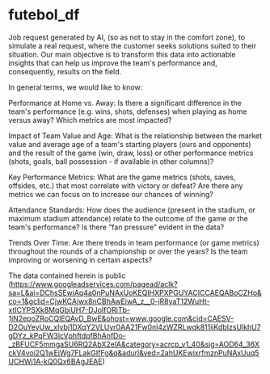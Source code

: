 # futebol_df
Job request generated by AI, (so as not to stay in the comfort zone), to simulate a real request, where the customer seeks solutions suited to their situation.
Our main objective is to transform this data into actionable insights that can help us improve the team's performance and, consequently, results on the field.

In general terms, we would like to know:

Performance at Home vs. Away: Is there a significant difference in the team's performance (e.g. wins, shots, defenses) when playing as home versus away? Which metrics are most impacted?

Impact of Team Value and Age: What is the relationship between the market value and average age of a team's starting players (ours and opponents) and the result of the game (win, draw, loss) or other performance metrics (shots, goals, ball possession - if available in other columns)?

Key Performance Metrics: What are the game metrics (shots, saves, offsides, etc.) that most correlate with victory or defeat? Are there any metrics we can focus on to increase our chances of winning?

Attendance Standards: How does the audience (present in the stadium, or maximum stadium attendance) relate to the outcome of the game or the team's performance? Is there “fan pressure” evident in the data?

Trends Over Time: Are there trends in team performance (or game metrics) throughout the rounds of a championship or over the years? Is the team improving or worsening in certain aspects?

The data contained herein is public (https://www.googleadservices.com/pagead/aclk?sa=L&ai=DChsSEwiAq4a0nPuNAxUoKEQIHXPXPGUYACICCAEQABoCZHo&co=1&gclid=CjwKCAjwx8nCBhAwEiwA_z__0-jR8yaT12WuHt-xtlCYPSXk8MqGbiUH7-DJoIfORiTb-1jN2epoZRoCQlEQAvD_BwE&ohost=www.google.com&cid=CAESV-D2OuYeyUw_xIybj1DXqY2VLUyr0AA21Fw0nl4zWZRLwqk811ijKdbIzsUlkhU7gDYz_kPqFW3lcVphftdpfBhAnfDo-_zBFUCF5mmgaSU6RQ2AbX2elA&category=acrcp_v1_40&sig=AOD64_36XckV4voi2Q1wEiWg7FLakGIfFg&q&adurl&ved=2ahUKEwixrfmznPuNAxUuq5UCHWj1A-kQ0Qx6BAgJEAE)
